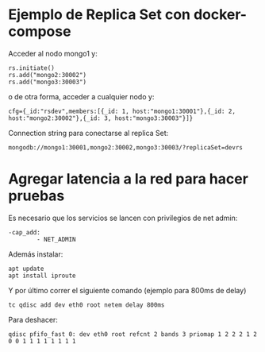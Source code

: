 # Ejemplo de Replica Set con docker-compose

Acceder al nodo mongo1 y:

```
rs.initiate()
rs.add("mongo2:30002")
rs.add("mongo3:30003")
```

o de otra forma, acceder a cualquier nodo y:

```
cfg={_id:"rsdev",members:[{_id: 1, host:"mongo1:30001"},{_id: 2, host:"mongo2:30002"},{_id: 3, host:"mongo3:30003"}]}
```

Connection string para conectarse al replica Set:

```
mongodb://mongo1:30001,mongo2:30002,mongo3:30003/?replicaSet=devrs
```

# Agregar latencia a la red para hacer pruebas

Es necesario que los servicios se lancen con privilegios de net admin:

```
-cap_add:
        - NET_ADMIN
```

Además instalar:

```
apt update
apt install iproute
```

Y por último correr el siguiente comando (ejemplo para 800ms de delay)

```
tc qdisc add dev eth0 root netem delay 800ms
```

Para deshacer:

```
qdisc pfifo_fast 0: dev eth0 root refcnt 2 bands 3 priomap 1 2 2 2 1 2 0 0 1 1 1 1 1 1 1 1
```

